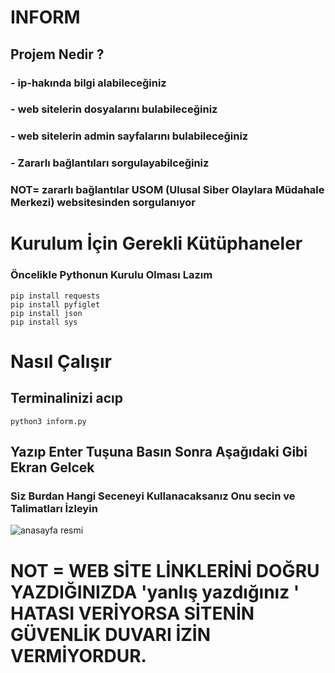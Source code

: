 # INFORM
## Projem Nedir ?
### - ip-hakında bilgi alabileceğiniz
### - web sitelerin dosyalarını bulabileceğiniz
### - web sitelerin admin sayfalarını bulabileceğiniz
### - Zararlı bağlantıları sorgulayabilceğiniz 
### NOT= zararlı bağlantılar USOM (Ulusal Siber Olaylara Müdahale Merkezi) websitesinden sorgulanıyor

# Kurulum İçin Gerekli Kütüphaneler
### Öncelikle Pythonun Kurulu Olması Lazım 
```
pip install requests
pip install pyfiglet
pip install json
pip install sys
```
# Nasıl Çalışır
## Terminalinizi acıp 
`python3 inform.py` 
## Yazıp Enter Tuşuna Basın Sonra Aşağıdaki Gibi Ekran Gelcek
### Siz Burdan Hangi Seceneyi Kullanacaksanız Onu secin ve Talimatları İzleyin
![anasayfa resmi](https://i.hizliresim.com/s2t9bfl.png)

# NOT = WEB SİTE LİNKLERİNİ DOĞRU YAZDIĞINIZDA 'yanlış yazdığınız ' HATASI VERİYORSA SİTENİN GÜVENLİK DUVARI İZİN VERMİYORDUR.

